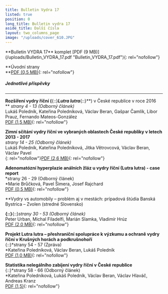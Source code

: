 ```yaml
---
title: Bulletin Vydra 17
listed: true
position: 0
long_title: Bulletin vydra 17
aside_title: Další čísla
layout: two_columns_page
image: "/uploads/cover_610.JPG"
---
```

<div>
<div class="wrapper-inner">
<div class="row-container">
<div class="container-fluid">
<div class="content-inner row-fluid">
<div class="span9">
<div class="page-item page-item__">
<div class="item_fulltext" markdown="1">
**Bulletin VYDRA 17**  
komplet  
[PDF (9 MB)](/uploads/Bulletin_VYDRA_17.pdf "Bulletin_VYDRA_17.pdf"){:
rel="nofollow"}

**Úvodní strany  
**[PDF (0,5 MB)](/uploads/cover.pdf "cover.pdf"){: rel="nofollow"}



##### Jednotlivé příspěvky  
 

****
<span class="wysiwyg-font-size-small">**Rozšíření vydry říční
(**{::}***Lutra lutra***{::}**) v České republice v roce 2016  
**</span> *strany 4 - 13 (Odborný článek)*   
 Lukáš Poledník, Kateřina Poledníková, Václav Beran, Gašpar Čamlík,
Libor Prauz, Fernando Mateos-González  
[PDF (1,5 MB)](/uploads/Polednik_etal_4_13.pdf
"Polednik_etal_4_13.pdf"){: rel="nofollow"}

**Zimní sčítání vydry říční ve vybraných oblastech České republiky v
letech 2013 - 2017**   
*strany 14 - 25 (Odborný článek)*   
Lukáš Poledník, Kateřina Poledníková, Jitka Větrovcová, Václav Beran,
Václav Pavel   
[](/uploads/Polednik_etal_14_25.pdf "Polednik_etal_14_25.pdf"){:
rel="nofollow"}[PDF (2,6 MB)](/uploads/Polednik_etal_14_25.pdf
"Polednik_etal_14_25.pdf"){: rel="nofollow"}

**Adenomatózní hyperplazie análních žláz u vydry říční (Lutra lutra) -
case report**  
*strany 26 - 29 (Odborný článek)  
*Marie Brůčková, Pavel Šimera, Josef Rajchard  
[PDF (0,5 MB)](/uploads/Bruckova_etal_26_29.pdf
"Bruckova_etal_26_29.pdf"){: rel="nofollow"}

**<span class="wysiwyg-font-size-small">Vydry vs automobily – problém aj
v mestách: prípadová štúdia Banská Bystrica – Zvolen (stredné Slovensko)

</span>**{::}**{::}*strany 30 - 53 (Odborný článek)*  
Peter Urban, Michal Filadelfi, Marián Slamka, Vladimír Hrúz  
[PDF (2,0 MB)](/uploads/Urban_etal_30_53.pdf "Urban_etal_30_53.pdf"){:
rel="nofollow"}

**<span class="wysiwyg-font-size-small">Projekt Lutra lutra –
přeshraniční spolupráce k výzkumu a ochraně vydry říční v Krušných
horách a podkrušnohoří  
</span>**{::}*strany 54 - 57 (Zpráva)  
*Kateřina Poledníková, Václav Beran, Lukáš Poledník  
[PDF (1,0 MB)](/uploads/Polednikova_etal_54_57.pdf
"Polednikova_etal_54_57.pdf"){: rel="nofollow"}

**<span class="wysiwyg-font-size-small">Statistika nelegálního zabíjení
vydry říční v České republice  
</span>**{::}*strany 58 - 66 (Odborný článek)  
*Kateřina Poledníková, Lukáš Poledník, Václav Beran, Václav Hlaváč,
Andreas Kranz  
[PDF (1,5)](/uploads/Polednikova_etal_58_66.pdf
"Polednikova_etal_58_66.pdf"){: rel="nofollow"}



</div>
</div>
</div>
</div>
</div>
</div>
</div>
</div>
